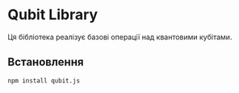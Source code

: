 # Qubit Library

Ця бібліотека реалізує базові операції над квантовими кубітами.


## Встановлення

```sh
npm install qubit.js
```